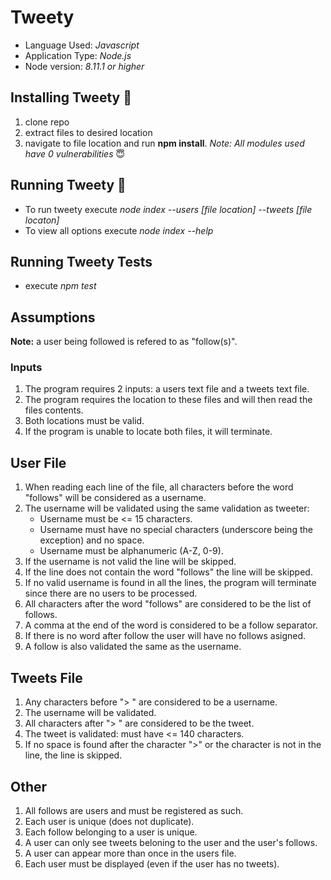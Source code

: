 # Tweety

- Language Used: *Javascript*
- Application Type: *Node.js*
- Node version: *8.11.1 or higher*

## Installing Tweety :hatching_chick:

1. clone repo 
2. extract files to desired location
3. navigate to file location and run **npm install**. *Note: All modules used have 0 vulnerabilities* :innocent:

## Running Tweety :hatched_chick:

- To run tweety execute *node index --users [file location] --tweets [file locaton]*
- To view all options execute *node index --help*

## Running Tweety Tests 

- execute *npm test*

## Assumptions

**Note:** a user being followed is refered to as "follow(s)".

### Inputs

1. The program requires 2 inputs: a users text file and a tweets text file.
2. The program requires the location to these files and will then read the files contents.
3. Both locations must be valid. 
4. If the program is unable to locate both files, it will terminate.

## User File

1. When reading each line of the file, all characters before the word "follows" will be considered as a username.
2. The username will be validated using the same validation as tweeter:
    - Username must be <= 15 characters.
    - Username must have no special characters (underscore being the exception) and no space.
    - Username must be alphanumeric (A-Z, 0-9).
3. If the username is not valid the line will be skipped.
4. If the line does not contain the word "follows" the line will be skipped.
5. If no valid username is found in all the lines, the program will terminate since there are no users to be processed.
6. All characters after the word "follows" are considered to be the list of follows.
7. A comma at the end of the word is considered to be a follow separator.
8. If there is no word after follow the user will have no follows asigned.
9. A follow is also validated the same as the username.

## Tweets File

1. Any characters before "> " are considered to be a username.
2. The username will be validated.
3. All characters after "> " are considered to be the tweet.
4. The tweet is validated: must have <= 140 characters.
5. If no space is found after the character ">" or the character is not in the line, the line is skipped.

## Other

1. All follows are users and must be registered as such.
2. Each user is unique (does not duplicate).
3. Each follow belonging to a user is unique.
4. A user can only see tweets beloning to the user and the user's follows.
5. A user can appear more than once in the users file.
6. Each user must be displayed (even if the user has no tweets).

